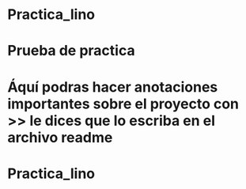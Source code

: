 # Practica_lino
# Prueba de practica
# Áquí podras hacer anotaciones importantes sobre el proyecto con >> le dices que lo escriba en el archivo readme
# Practica_lino
